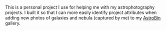 This is a personal project I use for helping me with my astrophotography projects.
I built it so that I can more easily identify project attributes when adding new photos of 
galaxies and nebula (captured by me) to my [AstroBin](https://app.astrobin.com/u/nickkohrn#gallery) gallery.
